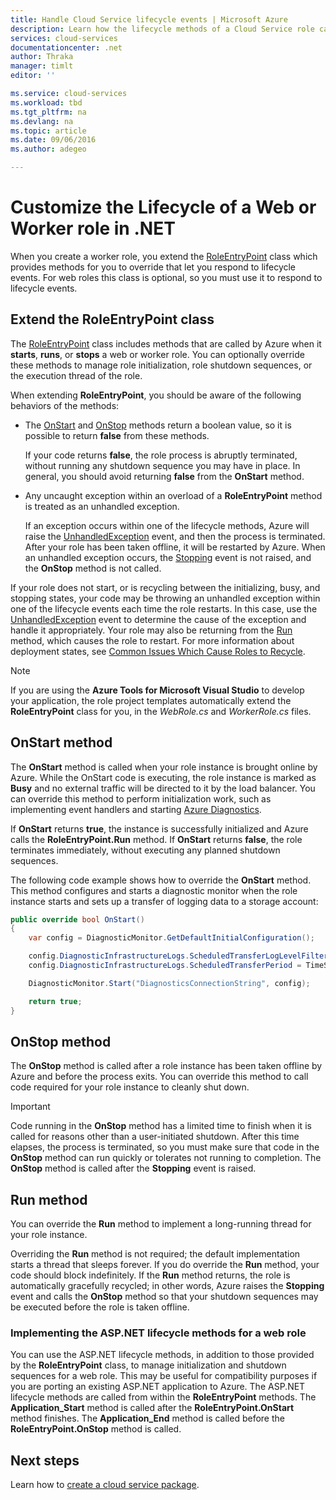 ```yaml
---
title: Handle Cloud Service lifecycle events | Microsoft Azure
description: Learn how the lifecycle methods of a Cloud Service role can be used in .NET
services: cloud-services
documentationcenter: .net
author: Thraka
manager: timlt
editor: ''

ms.service: cloud-services
ms.workload: tbd
ms.tgt_pltfrm: na
ms.devlang: na
ms.topic: article
ms.date: 09/06/2016
ms.author: adegeo

---
```

# Customize the Lifecycle of a Web or Worker role in .NET
When you create a worker role, you extend the [RoleEntryPoint](https://msdn.microsoft.com/library/azure/microsoft.windowsazure.serviceruntime.roleentrypoint.aspx) class which provides methods for you to override that let you respond to lifecycle events. For web roles this class is optional, so you must use it to respond to lifecycle events.

## Extend the RoleEntryPoint class
The [RoleEntryPoint](https://msdn.microsoft.com/library/azure/microsoft.windowsazure.serviceruntime.roleentrypoint.aspx) class includes methods that are called by Azure when it **starts**, **runs**, or **stops** a web or worker role. You can optionally override these methods to manage role initialization, role shutdown sequences, or the execution thread of the role. 

When extending **RoleEntryPoint**, you should be aware of the following behaviors of the methods:

* The [OnStart](https://msdn.microsoft.com/library/azure/microsoft.windowsazure.serviceruntime.roleentrypoint.onstart.aspx) and [OnStop](https://msdn.microsoft.com/library/azure/microsoft.windowsazure.serviceruntime.roleentrypoint.onstop.aspx) methods return a boolean value, so it is possible to return **false** from these methods.
  
   If your code returns **false**, the role process is abruptly terminated, without running any shutdown sequence you may have in place. In general, you should avoid returning **false** from the **OnStart** method.
* Any uncaught exception within an overload of a **RoleEntryPoint** method is treated as an unhandled exception.
  
   If an exception occurs within one of the lifecycle methods, Azure will raise the [UnhandledException](https://msdn.microsoft.com/library/system.appdomain.unhandledexception.aspx) event, and then the process is terminated. After your role has been taken offline, it will be restarted by Azure. When an unhandled exception occurs, the [Stopping](https://msdn.microsoft.com/library/azure/microsoft.windowsazure.serviceruntime.roleenvironment.stopping.aspx) event is not raised, and the **OnStop** method is not called.

If your role does not start, or is recycling between the initializing, busy, and stopping states, your code may be throwing an unhandled exception within one of the lifecycle events each time the role restarts. In this case, use the [UnhandledException](https://msdn.microsoft.com/library/system.appdomain.unhandledexception.aspx) event to determine the cause of the exception and handle it appropriately. Your role may also be returning from the [Run](https://msdn.microsoft.com/library/azure/microsoft.windowsazure.serviceruntime.roleentrypoint.run.aspx) method, which causes the role to restart. For more information about deployment states, see [Common Issues Which Cause Roles to Recycle](cloud-services-troubleshoot-common-issues-which-cause-roles-recycle.md).

> [!NOTE]
> If you are using the **Azure Tools for Microsoft Visual Studio** to develop your application, the role project templates automatically extend the **RoleEntryPoint** class for you, in the *WebRole.cs* and *WorkerRole.cs* files.
> 
> 

## OnStart method
The **OnStart** method is called when your role instance is brought online by Azure. While the OnStart code is executing, the role instance is marked as **Busy** and no external traffic will be directed to it by the load balancer. You can override this method to perform initialization work, such as implementing event handlers and starting [Azure Diagnostics](cloud-services-how-to-monitor.md).

If **OnStart** returns **true**, the instance is successfully initialized and Azure calls the **RoleEntryPoint.Run** method. If **OnStart** returns **false**, the role terminates immediately, without executing any planned shutdown sequences.

The following code example shows how to override the **OnStart** method. This method configures and starts a diagnostic monitor when the role instance starts and sets up a transfer of logging data to a storage account:

```csharp
public override bool OnStart()
{
    var config = DiagnosticMonitor.GetDefaultInitialConfiguration();

    config.DiagnosticInfrastructureLogs.ScheduledTransferLogLevelFilter = LogLevel.Error;
    config.DiagnosticInfrastructureLogs.ScheduledTransferPeriod = TimeSpan.FromMinutes(5);

    DiagnosticMonitor.Start("DiagnosticsConnectionString", config);

    return true;
}
```

## OnStop method
The **OnStop** method is called after a role instance has been taken offline by Azure and before the process exits. You can override this method to call code required for your role instance to cleanly shut down.

> [!IMPORTANT]
> Code running in the **OnStop** method has a limited time to finish when it is called for reasons other than a user-initiated shutdown. After this time elapses, the process is terminated, so you must make sure that code in the **OnStop** method can run quickly or tolerates not running to completion. The **OnStop** method is called after the **Stopping** event is raised.
> 
> 

## Run method
You can override the **Run** method to implement a long-running thread for your role instance.

Overriding the **Run** method is not required; the default implementation starts a thread that sleeps forever. If you do override the **Run** method, your code should block indefinitely. If the **Run** method returns, the role is automatically gracefully recycled; in other words, Azure raises the **Stopping** event and calls the **OnStop** method so that your shutdown sequences may be executed before the role is taken offline.

### Implementing the ASP.NET lifecycle methods for a web role
You can use the ASP.NET lifecycle methods, in addition to those provided by the **RoleEntryPoint** class, to manage initialization and shutdown sequences for a web role. This may be useful for compatibility purposes if you are porting an existing ASP.NET application to Azure. The ASP.NET lifecycle methods are called from within the **RoleEntryPoint** methods. The **Application\_Start** method is called after the **RoleEntryPoint.OnStart** method finishes. The **Application\_End** method is called before the **RoleEntryPoint.OnStop** method is called.

## Next steps
Learn how to [create a cloud service package](cloud-services-model-and-package.md).

